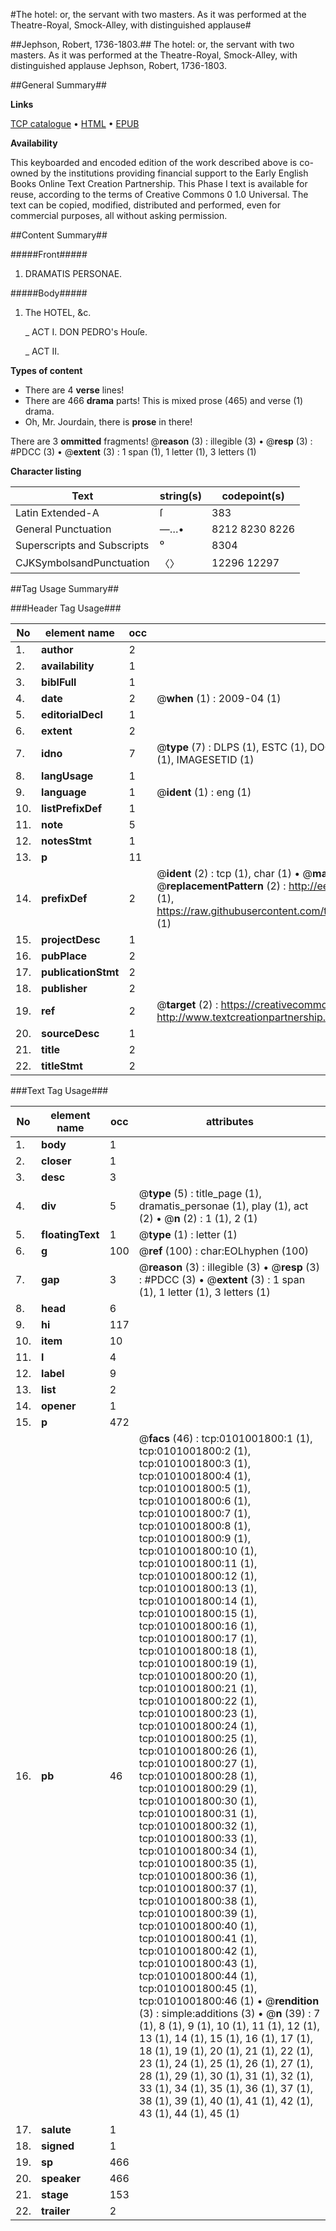 #The hotel: or, the servant with two masters. As it was performed at the Theatre-Royal, Smock-Alley, with distinguished applause#

##Jephson, Robert, 1736-1803.##
The hotel: or, the servant with two masters. As it was performed at the Theatre-Royal, Smock-Alley, with distinguished applause
Jephson, Robert, 1736-1803.

##General Summary##

**Links**

[TCP catalogue](http://www.ota.ox.ac.uk/tcp/)  • 
[HTML](http://tei.it.ox.ac.uk/tcp/Texts-HTML/free/004/004777325.html)  • 
[EPUB](http://tei.it.ox.ac.uk/tcp/Texts-EPUB/free/004/004777325.epub)

**Availability**

This keyboarded and encoded edition of the
	       work described above is co-owned by the institutions
	       providing financial support to the Early English Books
	       Online Text Creation Partnership. This Phase I text is
	       available for reuse, according to the terms of Creative
	       Commons 0 1.0 Universal. The text can be copied,
	       modified, distributed and performed, even for
	       commercial purposes, all without asking permission.


##Content Summary##

#####Front#####

1. DRAMATIS PERSONAE.

#####Body#####

1. The HOTEL, &c.

    _ ACT I. DON PEDRO's Houſe.

    _ ACT II.

**Types of content**

  * There are 4 **verse** lines!
  * There are 466 **drama** parts! This is mixed prose (465) and verse (1) drama.
  * Oh, Mr. Jourdain, there is **prose** in there!

There are 3 **ommitted** fragments! 
 @__reason__ (3) : illegible (3)  •  @__resp__ (3) : #PDCC (3)  •  @__extent__ (3) : 1 span (1), 1 letter (1), 3 letters (1)

**Character listing**


|Text|string(s)|codepoint(s)|
|---|---|---|
|Latin Extended-A|ſ|383|
|General Punctuation|—…•|8212 8230 8226|
|Superscripts             and Subscripts|⁰|8304|
|CJKSymbolsandPunctuation|〈〉|12296 12297|

##Tag Usage Summary##

###Header Tag Usage###

|No|element name|occ|attributes|
|---|---|---|---|
|1.|__author__|2||
|2.|__availability__|1||
|3.|__biblFull__|1||
|4.|__date__|2| @__when__ (1) : 2009-04 (1)|
|5.|__editorialDecl__|1||
|6.|__extent__|2||
|7.|__idno__|7| @__type__ (7) : DLPS (1), ESTC (1), DOCNO (1), TCP (1), GALEDOCNO (1), CONTENTSET (1), IMAGESETID (1)|
|8.|__langUsage__|1||
|9.|__language__|1| @__ident__ (1) : eng (1)|
|10.|__listPrefixDef__|1||
|11.|__note__|5||
|12.|__notesStmt__|1||
|13.|__p__|11||
|14.|__prefixDef__|2| @__ident__ (2) : tcp (1), char (1)  •  @__matchPattern__ (2) : ([0-9\-]+):([0-9IVX]+) (1), (.+) (1)  •  @__replacementPattern__ (2) : http://eebo.chadwyck.com/downloadtiff?vid=$1&page=$2 (1), https://raw.githubusercontent.com/textcreationpartnership/Texts/master/tcpchars.xml#$1 (1)|
|15.|__projectDesc__|1||
|16.|__pubPlace__|2||
|17.|__publicationStmt__|2||
|18.|__publisher__|2||
|19.|__ref__|2| @__target__ (2) : https://creativecommons.org/publicdomain/zero/1.0/ (1), http://www.textcreationpartnership.org/docs/. (1)|
|20.|__sourceDesc__|1||
|21.|__title__|2||
|22.|__titleStmt__|2||


###Text Tag Usage###

|No|element name|occ|attributes|
|---|---|---|---|
|1.|__body__|1||
|2.|__closer__|1||
|3.|__desc__|3||
|4.|__div__|5| @__type__ (5) : title_page (1), dramatis_personae (1), play (1), act (2)  •  @__n__ (2) : 1 (1), 2 (1)|
|5.|__floatingText__|1| @__type__ (1) : letter (1)|
|6.|__g__|100| @__ref__ (100) : char:EOLhyphen (100)|
|7.|__gap__|3| @__reason__ (3) : illegible (3)  •  @__resp__ (3) : #PDCC (3)  •  @__extent__ (3) : 1 span (1), 1 letter (1), 3 letters (1)|
|8.|__head__|6||
|9.|__hi__|117||
|10.|__item__|10||
|11.|__l__|4||
|12.|__label__|9||
|13.|__list__|2||
|14.|__opener__|1||
|15.|__p__|472||
|16.|__pb__|46| @__facs__ (46) : tcp:0101001800:1 (1), tcp:0101001800:2 (1), tcp:0101001800:3 (1), tcp:0101001800:4 (1), tcp:0101001800:5 (1), tcp:0101001800:6 (1), tcp:0101001800:7 (1), tcp:0101001800:8 (1), tcp:0101001800:9 (1), tcp:0101001800:10 (1), tcp:0101001800:11 (1), tcp:0101001800:12 (1), tcp:0101001800:13 (1), tcp:0101001800:14 (1), tcp:0101001800:15 (1), tcp:0101001800:16 (1), tcp:0101001800:17 (1), tcp:0101001800:18 (1), tcp:0101001800:19 (1), tcp:0101001800:20 (1), tcp:0101001800:21 (1), tcp:0101001800:22 (1), tcp:0101001800:23 (1), tcp:0101001800:24 (1), tcp:0101001800:25 (1), tcp:0101001800:26 (1), tcp:0101001800:27 (1), tcp:0101001800:28 (1), tcp:0101001800:29 (1), tcp:0101001800:30 (1), tcp:0101001800:31 (1), tcp:0101001800:32 (1), tcp:0101001800:33 (1), tcp:0101001800:34 (1), tcp:0101001800:35 (1), tcp:0101001800:36 (1), tcp:0101001800:37 (1), tcp:0101001800:38 (1), tcp:0101001800:39 (1), tcp:0101001800:40 (1), tcp:0101001800:41 (1), tcp:0101001800:42 (1), tcp:0101001800:43 (1), tcp:0101001800:44 (1), tcp:0101001800:45 (1), tcp:0101001800:46 (1)  •  @__rendition__ (3) : simple:additions (3)  •  @__n__ (39) : 7 (1), 8 (1), 9 (1), 10 (1), 11 (1), 12 (1), 13 (1), 14 (1), 15 (1), 16 (1), 17 (1), 18 (1), 19 (1), 20 (1), 21 (1), 22 (1), 23 (1), 24 (1), 25 (1), 26 (1), 27 (1), 28 (1), 29 (1), 30 (1), 31 (1), 32 (1), 33 (1), 34 (1), 35 (1), 36 (1), 37 (1), 38 (1), 39 (1), 40 (1), 41 (1), 42 (1), 43 (1), 44 (1), 45 (1)|
|17.|__salute__|1||
|18.|__signed__|1||
|19.|__sp__|466||
|20.|__speaker__|466||
|21.|__stage__|153||
|22.|__trailer__|2||
